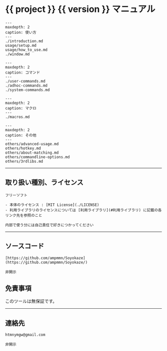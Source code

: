 # {{ project }} {{ version }} マニュアル

```{toctree}
---
maxdepth: 2
caption: 使い方
---
./introduction.md
usage/setup.md
usage/how_to_use.md
./window.md
```

```{toctree}
---
maxdepth: 2
caption: コマンド
---
./user-commands.md
./adhoc-commands.md
./system-commands.md
```

```{toctree}
---
maxdepth: 2
caption: マクロ
---
./macros.md
```

```{toctree}
---
maxdepth: 2
caption: その他
---
others/advanced-usage.md
others/hotkey.md
others/about-matching.md
others/commandline-options.md
others/3rdlibs.md
```

----

## 取り扱い種別、ライセンス

```{only} soyokaze
フリーソフト

- 本体のライセンス : [MIT License](./LICENSE)
- 利用ライブラリのライセンスについては [利用ライブラリ](#利用ライブラリ) に記載の各リンク先を参照のこと
```

```{only} not soyokaze
内部で使う分には自己責任で好きにつかってください
```

----


## ソースコード

```{only} soyokaze
[https://github.com/ampmmn/Soyokaze](https://github.com/ampmmn/Soyokaze/)
```

```{only} not soyokaze
非開示
```

## 免責事項

このツールは無保証です。

----

## 連絡先

```{only} soyokaze
htmnymgw@gmail.com
```
```{only} not soyokaze
非開示
```

